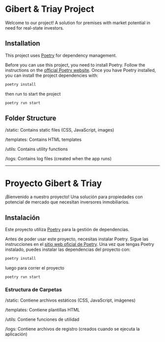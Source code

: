 # Gibert & Triay Project

Welcome to our project! A solution for premises with market potential in need for real-state investors.

## Installation
This project uses [Poetry](https://python-poetry.org/) for dependency management.

Before you can use this project, you need to install Poetry. Follow the instructions on the [official Poetry website](https://python-poetry.org/docs/#installation).
Once you have Poetry installed, you can install the project dependencies with:

```bash
poetry install
```

then run to start the project

```bash
poetry run start
```

 ## Folder Structure
/static: Contains static files (CSS, JavaScript, images)

/templates: Contains HTML templates

/utils: Contains utility functions

/logs: Contains log files (created when the app runs)

--------------------------------------------------------------

# Proyecto Gibert & Triay

¡Bienvenido a nuestro proyecto! Una solución para propiedades con potencial de mercado que necesitan inversores inmobiliarios.

## Instalación
Este proyecto utiliza [Poetry](https://python-poetry.org/) para la gestión de dependencias.

Antes de poder usar este proyecto, necesitas instalar Poetry. Sigue las instrucciones en el [sitio web oficial de Poetry](https://python-poetry.org/docs/#installation).
Una vez que tengas Poetry instalado, puedes instalar las dependencias del proyecto con:

```bash
poetry install
```

luego para correr el proyecto 

```bash
poetry run start
```
### Estructura de Carpetas
/static: Contiene archivos estáticos (CSS, JavaScript, imágenes)

/templates: Contiene plantillas HTML

/utils: Contiene funciones de utilidad

/logs: Contiene archivos de registro (creados cuando se ejecuta la aplicación)
